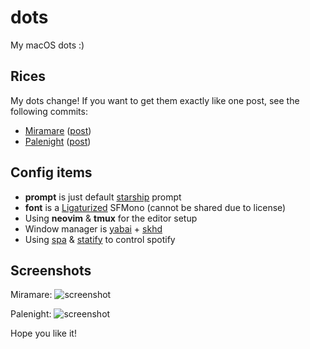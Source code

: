 # dots
My macOS dots :)

## Rices
My dots change! If you want to get them exactly like one post, see the following commits:
- [Miramare](https://github.com/Who23/dots/tree/f180fc7e4065994e4b5fc20dd7aa17a6a6e60633) ([post](https://www.reddit.com/r/unixporn/comments/hjbrna/yabai_comfy_miramare/))
- [Palenight](https://github.com/Who23/dots/tree/471552250cf9df993cd3f297166e125d84cee5eb) ([post](https://www.reddit.com/r/unixporn/comments/fbpgkx/yabai_showing_that_mac_can_look_good/))

## Config items
- __prompt__ is just default [starship](https://starship.rs) prompt
- __font__ is a [Ligaturized](https://github.com/ToxicFrog/Ligaturizer) SFMono (cannot be shared due to license)
- Using __neovim__ & __tmux__ for the editor setup
- Window manager is [yabai](https://github.com/koekeishiya/yabai) + [skhd](https://github.com/koekeishiya/skhd)
- Using [spa](https://gist.github.com/Who23/8ff45f0f2c2c3ae8a95582178a5c92ec) & [statify](https://gist.github.com/Who23/9e1a74c0291cc5179d45dabae4814d18) to control spotify

## Screenshots
Miramare:
![screenshot](https://github.com/Who23/dots/blob/master/ex_shots/miramare%20up.png)

Palenight:
![screenshot](https://github.com/Who23/dots/blob/master/ex_shots/unix%20shot.png)

Hope you like it!
